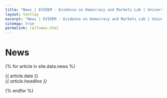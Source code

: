 ```yaml
---
title: "News | EVIDEM - Evidence on Democracy and Markets Lab | University of Münster"
layout: textlay
excerpt: "News | EVIDEM - Evidence on Democracy and Markets Lab | University of Münster"
sitemap: true
permalink: /allnews.html
---
```


# News

{% for article in site.data.news %}

<p>{{ article.date }} <br>
<em>{{ article.headline }}</em></p>
{% endfor %}
